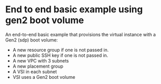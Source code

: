 # End to end basic example using gen2 boot volume

An end-to-end basic example that provisions the virtual instance with a Gen2 (sdp) boot volume:

- A new resource group if one is not passed in.
- A new public SSH key if one is not passed in.
- A new VPC with 3 subnets
- A new placement group
- A VSI in each subnet
- VSI uses a Gen2 boot volume
